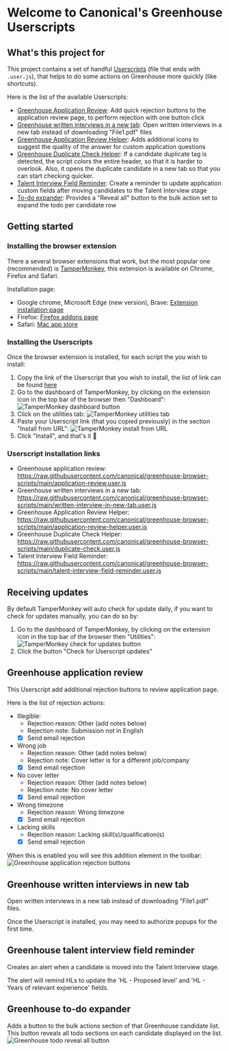 # Welcome to Canonical's Greenhouse Userscripts

## What's this project for

This project contains a set of handful [Userscripts](https://en.wikipedia.org/wiki/Userscript) (file that ends with `.user.js`), that helps to do some actions on Greenhouse more quickly (like shortcuts).

Here is the list of the available Userscripts:

-   [Greenhouse Application Review](https://raw.githubusercontent.com/canonical/greenhouse-browser-scripts/main/application-review.user.js): Add quick rejection buttons to the application review page, to perform rejection with one button click
-   [Greenhouse written interviews in a new tab](https://raw.githubusercontent.com/canonical/greenhouse-browser-scripts/main/written-interview-in-new-tab.user.js): Open written interviews in a new tab instead of downloading "File1.pdf" files
-   [Greenhouse Application Review Helper](https://raw.githubusercontent.com/canonical/greenhouse-browser-scripts/main/application-review-helper.user.js): Adds additional icons to suggest the quality of the answer for custom application questions
-   [Greenhouse Duplicate Check Helper](https://raw.githubusercontent.com/canonical/greenhouse-browser-scripts/main/duplicate-check.user.js): If a candidate duplicate tag is detected, the script colors the entire header, so that it is harder to overlook. Also, it opens the duplicate candidate in a new tab so that you can start checking quicker.
-   [Talent Interview Field Reminder](https://raw.githubusercontent.com/canonical/greenhouse-browser-scripts/main/talent-interview-field-reminder.user.js): Create a reminder to update application custom fields after moving candidates to the Talent Interview stage
-   [To-do expander](https://raw.githubusercontent.com/canonical/greenhouse-browser-scripts/main/todo-expander.user.js): Provides a "Reveal all" button to the bulk action set to expand the todo per candidate row

## Getting started

### Installing the browser extension

There a several browser extensions that work, but the most popular one (recommended) is [TamperMonkey](https://www.tampermonkey.net/), this extension is available on Chrome, Firefox and Safari.

Installation page:

-   Google chrome, Microsoft Edge (new version), Brave: [Extension installation page](https://chrome.google.com/webstore/detail/tampermonkey/dhdgffkkebhmkfjojejmpbldmpobfkfo)
-   Firefox: [Firefox addons page](https://addons.mozilla.org/en-US/firefox/addon/tampermonkey/)
-   Safari: [Mac app store](https://apps.apple.com/app/apple-store/id1482490089?pt=117945903&ct=tm.net&mt=8)

### Installing the Userscripts

Once the browser extension is installed, for each script the you wish to install:

1. Copy the link of the Userscript that you wish to install, the list of link can be found [here](#Userscript-installation-links)
2. Go to the dashboard of TamperMonkey, by clicking on the extension icon in the top bar of the browser then "Dashboard":
   ![TamperMonkey dashboard button](/resources/tampermonkey-settings.png)
3. Click on the utilities tab:
   ![TamperMonkey utilities tab](/resources/tampermonkey-dashboard.png)
4. Paste your Userscript link (that you copied previously) in the section "Install from URL":
   ![TamperMonkey install from URL](/resources/tampermonkey-utilities-install.png)
5. Click "Install", and that's it 🎉

### Userscript installation links

-   Greenhouse application review: https://raw.githubusercontent.com/canonical/greenhouse-browser-scripts/main/application-review.user.js
-   Greenhouse written interviews in a new tab: https://raw.githubusercontent.com/canonical/greenhouse-browser-scripts/main/written-interview-in-new-tab.user.js
-   Greenhouse Application Review Helper: https://raw.githubusercontent.com/canonical/greenhouse-browser-scripts/main/application-review-helper.user.js
-   Greenhouse Duplicate Check Helper: https://raw.githubusercontent.com/canonical/greenhouse-browser-scripts/main/duplicate-check.user.js
-   Talent Interview Field Reminder: https://raw.githubusercontent.com/canonical/greenhouse-browser-scripts/main/talent-interview-field-reminder.user.js

## Receiving updates

By default TamperMonkey will auto check for update daily, if you want to check for updates manually, you can do so by:

1. Go to the dashboard of TamperMonkey, by clicking on the extension icon in the top bar of the browser then "Utilities":
   ![TamperMonkey check for updates button](/resources/tampermonkey-check-for-updates.png)
2. Click the button "Check for Userscript updates"

## Greenhouse application review

This Userscript add additional rejection buttons to review application page.

Here is the list of rejection actions:

-   Illegible:
    -   Rejection reason: Other (add notes below)
    -   Rejection note: Submission not in English
    -   [x] Send email rejection
-   Wrong job
    -   Rejection reason: Other (add notes below)
    -   Rejection note: Cover letter is for a different job/company
    -   [x] Send email rejection
-   No cover letter
    -   Rejection reason: Other (add notes below)
    -   Rejection note: No cover letter
    -   [x] Send email rejection
-   Wrong timezone
    -   Rejection reason: Wrong timezone
    -   [x] Send email rejection
-   Lacking skills
    -   Rejection reason: Lacking skill(s)/qualification(s)
    -   [x] Send email rejection

When this is enabled you will see this addition element in the toolbar:
![Greenhouse application rejection buttons](/resources/greenhouse-application-rejection.png)

## Greenhouse written interviews in new tab

Open written interviews in a new tab instead of downloading "File1.pdf" files.

Once the Userscript is installed, you may need to authorize popups for the first time.

## Greenhouse talent interview field reminder

Creates an alert when a candidate is moved into the Talent Interview stage.

The alert will remind HLs to update the 'HL - Proposed level' and 'HL - Years of relevant experience' fields.

## Greenhouse to-do expander

Adds a button to the bulk actions section of that Greenhouse candidate list. This button reveals all todo sections on each candidate displayed on the list.
![Greenhouse todo reveal all button](/resources/todo-expander.png)

